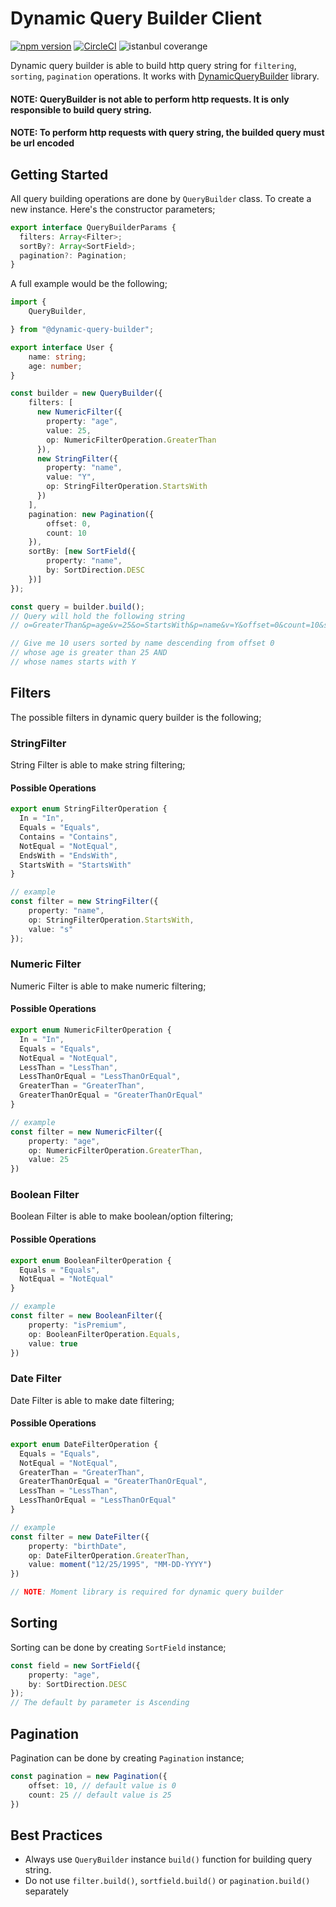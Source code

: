 # Dynamic Query Builder Client

[![npm version](https://img.shields.io/npm/v/dynamic-query-builder-client.svg?style=flat)](https://www.npmjs.com/package/react) [![CircleCI](https://circleci.com/gh/oplog/dynamic-query-builder-client.svg?style=svg)](https://circleci.com/gh/oplog/dynamic-query-builder-client)
![istanbul coverange](https://img.shields.io/badge/code%20coverange-93.04-green.svg)

Dynamic query builder is able to build http query string for `filtering`, `sorting`, `pagination` operations. It works with [DynamicQueryBuilder](https://github.com/oplog/DynamicQueryBuilder) library.

#### NOTE: QueryBuilder is not able to perform http requests. It is only responsible to build query string.

#### NOTE: To perform http requests with query string, the builded query must be url encoded

## Getting Started
All query building operations are done by `QueryBuilder` class. To create a new instance. Here's the constructor parameters;

```ts
export interface QueryBuilderParams {
  filters: Array<Filter>;
  sortBy?: Array<SortField>;
  pagination?: Pagination;
}
```

A full example would be the following;
```ts
import {
    QueryBuilder,

} from "@dynamic-query-builder";

export interface User {
    name: string;
    age: number;
}

const builder = new QueryBuilder({
    filters: [
      new NumericFilter({
        property: "age",
        value: 25,
        op: NumericFilterOperation.GreaterThan
      }),
      new StringFilter({
        property: "name",
        value: "Y",
        op: StringFilterOperation.StartsWith
      })
    ],
    pagination: new Pagination({
        offset: 0,
        count: 10
    }),
    sortBy: [new SortField({
        property: "name",
        by: SortDirection.DESC
    })]
});

const query = builder.build();
// Query will hold the following string
// o=GreaterThan&p=age&v=25&o=StartsWith&p=name&v=Y&offset=0&count=10&s=name,desc

// Give me 10 users sorted by name descending from offset 0
// whose age is greater than 25 AND
// whose names starts with Y
```

## Filters
The possible filters in dynamic query builder is the following;
### StringFilter
String Filter is able to make string filtering;
#### Possible Operations
```ts
export enum StringFilterOperation {
  In = "In",
  Equals = "Equals",
  Contains = "Contains",
  NotEqual = "NotEqual",
  EndsWith = "EndsWith",
  StartsWith = "StartsWith"
}

// example
const filter = new StringFilter({
    property: "name",
    op: StringFilterOperation.StartsWith,
    value: "s"
});
```

### Numeric Filter
Numeric Filter is able to make numeric filtering;
#### Possible Operations
```ts
export enum NumericFilterOperation {
  In = "In",
  Equals = "Equals",
  NotEqual = "NotEqual",
  LessThan = "LessThan",
  LessThanOrEqual = "LessThanOrEqual",
  GreaterThan = "GreaterThan",
  GreaterThanOrEqual = "GreaterThanOrEqual"
}

// example
const filter = new NumericFilter({
    property: "age",
    op: NumericFilterOperation.GreaterThan,
    value: 25
})
```


### Boolean Filter
Boolean Filter is able to make boolean/option filtering;
#### Possible Operations
```ts
export enum BooleanFilterOperation {
  Equals = "Equals",
  NotEqual = "NotEqual"
}

// example
const filter = new BooleanFilter({
    property: "isPremium",
    op: BooleanFilterOperation.Equals,
    value: true
})
```

### Date Filter
Date Filter is able to make date filtering;
#### Possible Operations
```ts
export enum DateFilterOperation {
  Equals = "Equals",
  NotEqual = "NotEqual",
  GreaterThan = "GreaterThan",
  GreaterThanOrEqual = "GreaterThanOrEqual",
  LessThan = "LessThan",
  LessThanOrEqual = "LessThanOrEqual"
}

// example
const filter = new DateFilter({
    property: "birthDate",
    op: DateFilterOperation.GreaterThan,
    value: moment("12/25/1995", "MM-DD-YYYY")
})

// NOTE: Moment library is required for dynamic query builder
```

## Sorting
Sorting can be done by creating `SortField` instance;

```ts
const field = new SortField({
    property: "age",
    by: SortDirection.DESC
});
// The default by parameter is Ascending
```

## Pagination
Pagination can be done by creating `Pagination` instance;
```ts
const pagination = new Pagination({
    offset: 10, // default value is 0
    count: 25 // default value is 25
})
```

## Best Practices
- Always use `QueryBuilder` instance `build()` function for building query string.
- Do not use `filter.build()`, `sortfield.build()` or `pagination.build()` separately
